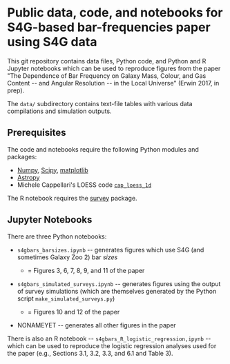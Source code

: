 # Public data, code, and notebooks for S4G-based bar-frequencies paper using S4G data

This git repository contains data files, Python code, and Python and R Jupyter
notebooks which can be used to reproduce figures from the paper "The Dependence of Bar Frequency 
on Galaxy Mass, Colour, and Gas Content -- and Angular Resolution -- in the Local Universe"
(Erwin 2017, in prep).

The `data/` subdirectory contains text-file tables with various data compilations
and simulation outputs.

## Prerequisites

The code and notebooks require the following Python modules and packages:

   * [Numpy](https://www.numpy.org), [Scipy](https://www.scipy.org), [matplotlib](https://matplotlib.org)
   * [Astropy](https://www.astropy.org)
   * Michele Cappellari's LOESS code [`cap_loess_1d`](http://www-astro.physics.ox.ac.uk/~mxc/software/#loess)

The R notebook requires the [survey](https://cran.r-project.org/package=survey) package.

## Jupyter Notebooks

There are three Python notebooks:

   * `s4gbars_barsizes.ipynb` -- generates figures which use S4G (and sometimes Galaxy
   Zoo 2) bar *sizes*
      - = Figures 3, 6, 7, 8, 9, and 11 of the paper
   
   * `s4gbars_simulated_surveys.ipynb` -- generates figures using the output of survey
   simulations (which are themselves generated by the Python script `make_simulated_surveys.py`)
      - = Figures 10 and 12 of the paper
    
   * NONAMEYET -- generates all other figures in the paper

There is also an R notebook -- `s4gbars_R_logistic_regression,ipynb` -- which can be used to reproduce the logistic regression
analyses used for the paper (e.g., Sections 3.1, 3.2, 3.3, and 6.1 and Table 3).

